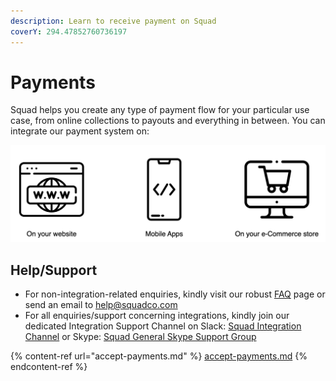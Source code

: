 ```yaml
---
description: Learn to receive payment on Squad
coverY: 294.47852760736197
---
```


# Payments

Squad helps you create any type of payment flow for your particular use case, from online collections to payouts and everything in between. You can integrate our payment system on:

![](../.gitbook/assets/screen-shot-2021-08-04-at-12.25.38-pm.png)

## Help/Support

* For non-integration-related enquiries, kindly visit our robust [FAQ](https://squadco.com/support/faq/) page or send an email to help@squadco.com
* For all enquiries/support concerning integrations, kindly join our dedicated Integration Support Channel on Slack: [Squad Integration Channel](https://join.slack.com/share/enQtNDIxNTgwODE4NjE5OC05ZDJiMDdlYmE4NTI0YjYyZDNjN2M0N2VmZTE2ODUyNzkxYzg1NzRkZmIwYTZjMTg5ZjZkYzQ0ZDZmMTBkNDUz) or Skype: [Squad General Skype Support Group](https://join.skype.com/N09Ggc5XwGFZ)

{% content-ref url="accept-payments.md" %}
[accept-payments.md](accept-payments.md)
{% endcontent-ref %}

